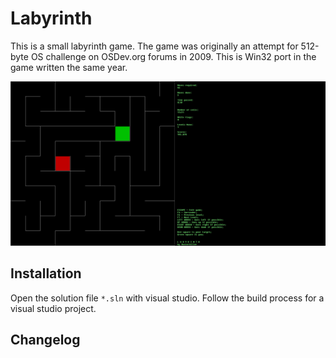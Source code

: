 # Labyrinth

This is a small labyrinth game. The game was originally an attempt for 512-byte OS challenge on OSDev.org forums in 2009. This is Win32 port in the game written the same year.

![Preview](preview.png "Preview")

## Installation

Open the solution file `*.sln` with visual studio. Follow the build process for a visual studio project.

## Changelog

